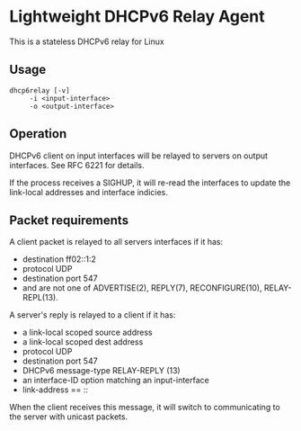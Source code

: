 
Lightweight DHCPv6 Relay Agent
==

This is a stateless DHCPv6 relay for Linux

Usage
---

	dhcp6relay [-v]
	     -i <input-interface>
	     -o <output-interface>

Operation
----

DHCPv6 client on input interfaces will be relayed to servers on
output interfaces.  See RFC 6221 for details.

If the process receives a SIGHUP, it will re-read the interfaces
to update the link-local addresses and interface indicies.


Packet requirements
----

A client packet is relayed to all servers interfaces if it has:
 * destination ff02::1:2
 * protocol UDP
 * destination port 547
 * and are not one of ADVERTISE(2), REPLY(7), RECONFIGURE(10), RELAY-REPL(13).

A server's reply is relayed to a client if it has:
 * a link-local scoped source address
 * a link-local scoped dest address
 * protocol UDP
 * destination port 547
 * DHCPv6 message-type RELAY-REPLY (13)
 * an interface-ID option matching an input-interface
 * link-address == ::

When the client receives this message, it will switch to communicating
to the server with unicast packets.

